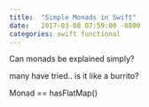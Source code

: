 ```yaml
---
title:  "Simple Monads in Swift"
date:   2017-03-08 07:59:00 -0800
categories: swift functional
---
```


Can monads be explained simply?

many have tried.. 
is it like a burrito?

Monad == hasFlatMap()